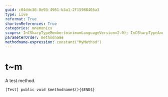 ```yaml
---
guid: c04ddc36-8e93-4961-b3a1-2f15988405a3
type: Live
reformat: True
shortenReferences: True
categories: mnemonics
scopes: InCSharpTypeMember(minimumLanguageVersion=2.0); InCSharpTypeAndNamespace(minimumLanguageVersion=2.0)
parameterOrder: methodname
methodname-expression: constant("MyMethod")
---
```


# t~m

A test method.

```
[Test] public void $methodname$(){$END$}
```
